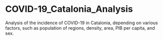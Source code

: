 # COVID-19_Catalonia_Analysis
Analysis of the incidence of COVID-19 in Catalonia, depending on various factors, such as population of regions, density, area, PIB per capita, and sex.
